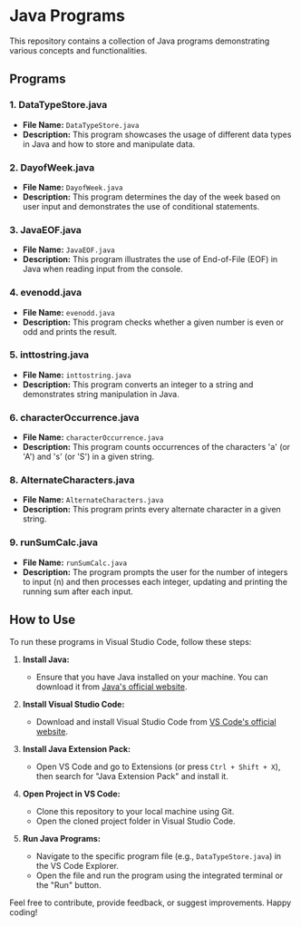 # Java Programs

This repository contains a collection of Java programs demonstrating various concepts and functionalities.

## Programs

### 1. DataTypeStore.java
- **File Name:** `DataTypeStore.java`
- **Description:** This program showcases the usage of different data types in Java and how to store and manipulate data.

### 2. DayofWeek.java
- **File Name:** `DayofWeek.java`
- **Description:** This program determines the day of the week based on user input and demonstrates the use of conditional statements.

### 3. JavaEOF.java
- **File Name:** `JavaEOF.java`
- **Description:** This program illustrates the use of End-of-File (EOF) in Java when reading input from the console.

### 4. evenodd.java
- **File Name:** `evenodd.java`
- **Description:** This program checks whether a given number is even or odd and prints the result.

### 5. inttostring.java
- **File Name:** `inttostring.java`
- **Description:** This program converts an integer to a string and demonstrates string manipulation in Java.

### 6. characterOccurrence.java
- **File Name:** `characterOccurrence.java`
- **Description:** This program counts occurrences of the characters 'a' (or 'A') and 's' (or 'S') in a given string.

### 8. AlternateCharacters.java
- **File Name:** `AlternateCharacters.java`
- **Description:** This program prints every alternate character in a given string.

### 9. runSumCalc.java
- **File Name:** `runSumCalc.java`
- **Description:** The program prompts the user for the number of integers to input (n) and then processes each integer, updating and printing the running sum after each input.

## How to Use

To run these programs in Visual Studio Code, follow these steps:

1. **Install Java:**
   - Ensure that you have Java installed on your machine. You can download it from [Java's official website](https://www.oracle.com/java/technologies/javase-downloads.html).

2. **Install Visual Studio Code:**
   - Download and install Visual Studio Code from [VS Code's official website](https://code.visualstudio.com/).

3. **Install Java Extension Pack:**
   - Open VS Code and go to Extensions (or press `Ctrl + Shift + X`), then search for "Java Extension Pack" and install it.

4. **Open Project in VS Code:**
   - Clone this repository to your local machine using Git.
   - Open the cloned project folder in Visual Studio Code.

5. **Run Java Programs:**
   - Navigate to the specific program file (e.g., `DataTypeStore.java`) in the VS Code Explorer.
   - Open the file and run the program using the integrated terminal or the "Run" button.

Feel free to contribute, provide feedback, or suggest improvements. Happy coding!
